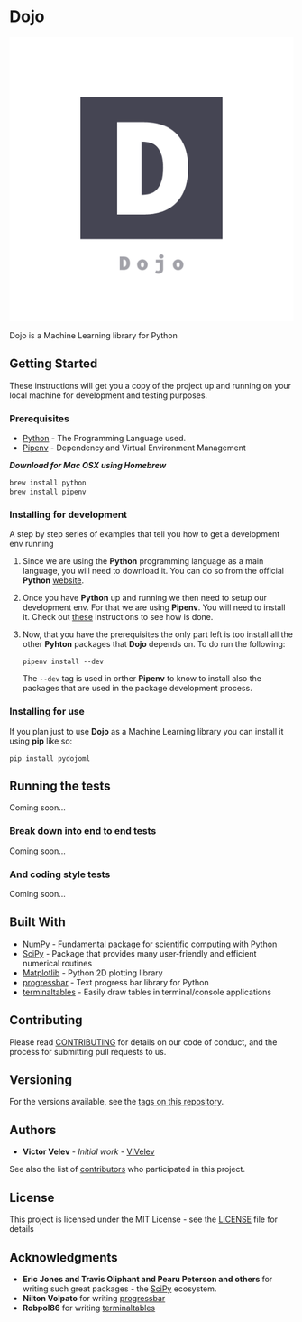 # Dojo
![Dojo_logo](./img/logo_transparent.png)

Dojo is a Machine Learning library for Python

## Getting Started

These instructions will get you a copy of the project up and running on your local machine for development and testing purposes. 

### Prerequisites

* [Python](https://www.python.org/) - The Programming Language used.
* [Pipenv](https://github.com/pypa/pipenv) - Dependency and Virtual Environment Management

***Download for Mac OSX using Homebrew***
```
brew install python
brew install pipenv
```

### Installing for development

A step by step series of examples that tell you how to get a development env running

1) Since we are using the **Python** programming language as a main language, you will need to download it.
You can do so from the official **Python** [website](https://www.python.org/).

2) Once you have **Python** up and running we then need to setup our development env. For that
we are using **Pipenv**. You will need to install it. Check out [these](https://pipenv.readthedocs.io/en/latest/install/#installing-pipenv) instructions to see how is done.

3) Now, that you have the prerequisites the only part left is too install all the other **Pyhton** packages
that **Dojo** depends on. To do run the following:
    ```
    pipenv install --dev
    ```
    The `--dev` tag is used in orther **Pipenv** to know to install also the packages that are used in the
    package development process.

### Installing for use

If you plan just to use **Dojo** as a Machine Learning library you can install it using **pip** like so:
```
pip install pydojoml
``` 

## Running the tests

Coming soon...

### Break down into end to end tests

Coming soon...

### And coding style tests

Coming soon...

## Built With

* [NumPy](http://www.numpy.org/) - Fundamental package for scientific computing with Python
* [SciPy](http://www.scipy.org/) - Package that provides many user-friendly and efficient numerical routines
* [Matplotlib](http://www.matplotlib.org/) - Python 2D plotting library
* [progressbar](https://pypi.org/project/progressbar/) - Text progress bar library for Python
* [terminaltables](https://pypi.org/project/terminaltables/) - Easily draw tables in terminal/console applications

## Contributing

Please read [CONTRIBUTING](https://github.com/VIVelev/PyDojoML/CONTRIBUTING) for details on our code of conduct, and the process for submitting pull requests to us.

## Versioning

For the versions available, see the [tags on this repository](https://github.com/VIVelev/PyDojoML/tags). 

## Authors

* **Victor Velev** - *Initial work* - [VIVelev](https://github.com/VIVelev)

See also the list of [contributors](https://github.com/VIVelev/PyDojoML/contributors) who participated in this project.

## License

This project is licensed under the MIT License - see the [LICENSE](LICENSE) file for details

## Acknowledgments

* **Eric Jones and Travis Oliphant and Pearu Peterson and others** for writing such great packages - the [SciPy](http://www.scipy.org/) ecosystem.
* **Nilton Volpato** for writing [progressbar](https://pypi.org/project/progressbar/)
* **Robpol86** for writing [terminaltables](https://pypi.org/project/terminaltables/)
